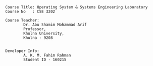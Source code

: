 	Course Title: Operating System & Systems Engineering Laboratory
	Course No   : CSE 3202

	Course Teacher: 
			Dr. Abu Shamim Mohammad Arif
			Professor,
			Khulna University,
			Khulna - 9208
                
                
	Developer Info: 
			A. K. M. Fahim Rahman
			Student ID - 160215